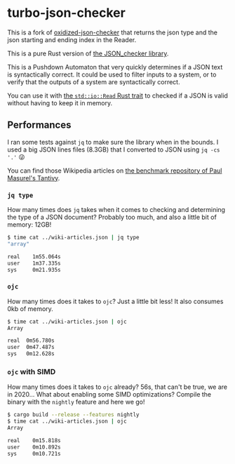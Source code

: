 # turbo-json-checker

This is a fork of [oxidized-json-checker](https://github.com/Kerollmops/oxidized-json-checker) that returns the json type and the json starting and ending index in the Reader.

This is a pure Rust version of [the JSON_checker library](http://www.json.org/JSON_checker/).

This is a Pushdown Automaton that very quickly determines if a JSON text is syntactically correct. It could be used to filter inputs to a system, or to verify that the outputs of a system are syntactically correct.

You can use it with [the `std::io::Read` Rust trait](https://doc.rust-lang.org/std/io/trait.Read.html) to checked if a JSON is valid without having to keep it in memory.

## Performances

I ran some tests against `jq` to make sure the library when in the bounds.
I used a big JSON lines files (8.3GB) that I converted to JSON using `jq -cs '.'` 😜

You can find those Wikipedia articles on [the benchmark repository of Paul Masurel's Tantivy](https://github.com/tantivy-search/search-benchmark-game#running).

### `jq type`

How many times does `jq` takes when it comes to checking and determining the type of a JSON document?
Probably too much, and also a little bit of memory: 12GB!

```bash
$ time cat ../wiki-articles.json | jq type
"array"

real    1m55.064s
user    1m37.335s
sys     0m21.935s
```

### `ojc`

How many times does it takes to `ojc`? Just a little bit less! It also consumes 0kb of memory.

```bash
$ time cat ../wiki-articles.json | ojc
Array

real  0m56.780s
user  0m47.487s
sys   0m12.628s
```

### `ojc` with SIMD

How many times does it takes to `ojc` already? 56s, that can't be true, we are in 2020...
What about enabling some SIMD optimizations? Compile the binary with the `nightly` feature and here we go!

```bash
$ cargo build --release --features nightly
$ time cat ../wiki-articles.json | ojc
Array

real    0m15.818s
user    0m10.892s
sys     0m10.721s
```
